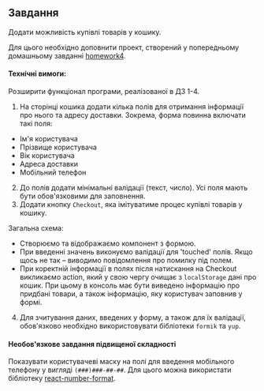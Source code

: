 ## Завдання

Додати можливість купівлі товарів у кошику.

Для цього необхідно доповнити проект, створений у попередньому домашньому завданні [homework4](../homework4/readme.md).

#### Технічні вимоги:

Розширити функціонал програми, реалізованої в ДЗ 1-4.
1. На сторінці кошика додати кілька полів для отримання інформації про нього та адресу доставки. 
Зокрема, форма повинна включати такі поля:
 - Ім'я користувача
 - Прізвище користувача
 - Вік користувача
 - Адреса доставки
 - Мобільний телефон
2. До полів додати мінімальні валідації (текст, число). Усі поля мають бути обов'язковими для заповнення.
3. Додати кнопку `Checkout`, яка імітуватиме процес купівлі товарів у кошику.

Загальна схема:
 - Створюємо та відображаємо компонент з формою.
 - При введенні значень виконуємо валідації для 'touched' полів. Якщо щось не так – виводимо повідомлення
про помилку під полем. 
 - При коректній інформації в полях після натискання на Checkout викликаємо action, який у свою чергу 
очищає з `localStorage` дані про кошик. При цьому в консоль має бути виведено інформацію про придбані 
товари, а також інформацію, яку користувач заповнив у формі. 

4. Для зчитування даних, введених у форму, а також для їх валідації, обов'язково необхідно використовувати
бібліотеки `formik` та `yup`.

#### Необов'язкове завдання підвищеної складності

Показувати користувачеві маску на полі для введення мобільного телефону у вигляді `(###)###-##-##`. Для цього
можна використати бібліотеку [react-number-format](https://github.com/s-yadav/react-number-format).
